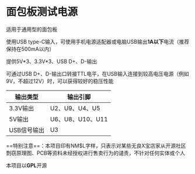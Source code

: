 # 面包板测试电源

适用于通用型的面包板

使用USB type-C输入，可使用手机电源适配器或电脑USB输出**1A以下**电流（推荐保持在500mA以内）

提供5V\*3、3.3V\*3、USB D+、D-输出

可通过USB D+、D-输出口转接TTL电平，在USB输入连接到较高电压电源（例如9V，不超过12V）时，可以获得较好的稳压性能

| 输出类型    | 输出引脚         |
| ----------- | ---------------- |
| 3.3V输出    | U2、U9、U4、U5   |
| 5V输出      | U6、U8、U10、U11 |
| USB信号输出 | U3               |

==特别注意==：本项目印有NM$L字样，只表示对某些无良X宝店家从开源社区剽窃原理图、PCB等资料未经授权进行售卖行为的谴责，不针对任何实体或个人

本项目以**GPL**开源